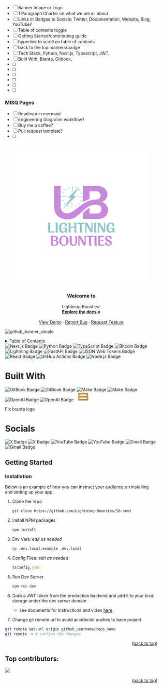- [ ] Banner Image or Logo
- [ ] 1 Paragraph Charter on what we are all about 
- [ ] Links or Badges to Socials: Twitter, Documentation, Website, Blog, YouTube?
- [ ] Table of contents toggle
- [ ] Getting Started/contributing guide 
- [ ] hyperlink to scroll on table of contents
- [ ] back to the top markers/badge  
- [ ] Tech Stack, Python, Next.js, Typescript, JWT, 
- [ ] Built With: Branta, Gitbook,
- [ ] 
- [ ]
- [ ]
- [ ]
- [ ]
- [ ]
### MISQ Pages 
- [ ] Roadmap in mermaid
- [ ] Engineering Diagrahm workflow?
- [ ] Buy me a coffee?
- [ ] Pull request template?
- [ ] 

<br />
<div align="center">
  <a href="https://github.com/othneildrew/Best-README-Template">
    <img src="lb_bw_initals_typography_vaporwave.png" alt="Logo" width="450" height="450">
  </a>

  <h3 align="center">Welcome to</h3>

  <p align="center">
    Lightning Bounties!
    <br />
    <a href="https://docs.lightningbounties.com"><strong>Explore the docs »</strong></a>
    <br />
    <br />
    <a href="https://github.com/othneildrew/Best-README-Template">View Demo</a>
    ·
    <a href="https://github.com/othneildrew/Best-README-Template/issues/new?labels=bug&template=bug-report---.md">Report Bug</a>
    ·
    <a href="https://github.com/othneildrew/Best-README-Template/issues/new?labels=enhancement&template=feature-request---.md">Request Feature</a>
  </p>
</div>


![github_banner_simple](https://github.com/user-attachments/assets/e6d512f1-a00a-41c0-8891-0f1401809055)

<!-- TABLE OF CONTENTS -->
<details>
  <summary>Table of Contents</summary>
  <ol>
    <li>
      <a href="#about-the-project">About The Project</a>
      <ul>
        <li><a href="#built-with">Built With</a></li>
      </ul>
    </li>
    <li>
      <a href="#getting-started">Getting Started</a>
      <ul>
        <li><a href="#prerequisites">Prerequisites</a></li>
        <li><a href="#installation">Installation</a></li>
      </ul>
    </li>
    <li><a href="#usage">Usage</a></li>
    <li><a href="#roadmap">Roadmap</a></li>
    <li><a href="#contributing">Contributing</a></li>
    <li><a href="#license">License</a></li>
    <li><a href="#contact">Contact</a></li>
    <li><a href="#acknowledgments">Acknowledgments</a></li>
  </ol>
</details>

<img src="https://img.shields.io/badge/Next.js-000?logo=nextdotjs&logoColor=fff&style=for-the-badge" alt="Next.js Badge">
<img src="https://img.shields.io/badge/Python-3776AB?logo=python&logoColor=fff&style=for-the-badge" alt="Python Badge">
<img src="https://img.shields.io/badge/TypeScript-3178C6?logo=typescript&logoColor=fff&style=for-the-badge" alt="TypeScript Badge">
<img src="https://img.shields.io/badge/Bitcoin-F7931A?logo=bitcoin&logoColor=fff&style=for-the-badge" alt="Bitcoin Badge">
<img src="https://img.shields.io/badge/Lightning-792EE5?logo=lightning&logoColor=fff&style=for-the-badge" alt="Lightning Badge">
<img src="https://img.shields.io/badge/FastAPI-009688?logo=fastapi&logoColor=fff&style=for-the-badge" alt="FastAPI Badge">
<img src="https://img.shields.io/badge/JSON%20Web%20Tokens-000?logo=jsonwebtokens&logoColor=fff&style=for-the-badge" alt="JSON Web Tokens Badge">
<img src="https://img.shields.io/badge/React-61DAFB?logo=react&logoColor=000&style=for-the-badge" alt="React Badge">
<img src="https://img.shields.io/badge/GitHub%20Actions-2088FF?logo=githubactions&logoColor=fff&style=for-the-badge" alt="GitHub Actions Badge">
<img src="https://img.shields.io/badge/Node.js-5FA04E?logo=nodedotjs&logoColor=fff&style=for-the-badge" alt="Node.js Badge">


# Built With 
<img src="https://img.shields.io/badge/GitBook-BBDDE5?logo=gitbook&logoColor=000&style=for-the-badge" alt="GitBook Badge">
<img src="https://img.shields.io/badge/GitBook-BBDDE5?logo=gitbook&logoColor=000&style=plastic" alt="GitBook Badge">

<img src="https://img.shields.io/badge/Make-6D00CC?logo=make&logoColor=fff&style=for-the-badge" alt="Make Badge">
<img src="https://img.shields.io/badge/Make-6D00CC?logo=make&logoColor=fff&style=plastic" alt="Make Badge">

<img src="https://img.shields.io/badge/OpenAI-412991?logo=openai&logoColor=fff&style=for-the-badge" alt="OpenAI Badge">
<img src="https://img.shields.io/badge/OpenAI-412991?logo=openai&logoColor=fff&style=plastic" alt="OpenAI Badge">

<img width="6"/>
<img src="https://github.com/BrantaOps/Assets/blob/main/Logos/favicon.png" height="30" width="36" alt="Branta Badge">
<img width="12" />

Fix branta logo  



# Socials 
<img src="https://img.shields.io/badge/X-000?logo=x&logoColor=fff&style=for-the-badge" alt="X Badge">
<img src="https://img.shields.io/badge/X-000?logo=x&logoColor=fff&style=plastic" alt="X Badge">

<img src="https://img.shields.io/badge/YouTube-F00?logo=youtube&logoColor=fff&style=for-the-badge" alt="YouTube Badge">
<img src="https://img.shields.io/badge/YouTube-F00?logo=youtube&logoColor=fff&style=plastic" alt="YouTube Badge">


<img src="https://img.shields.io/badge/Gmail-EA4335?logo=gmail&logoColor=fff&style=for-the-badge" alt="Gmail Badge">
<img src="https://img.shields.io/badge/Gmail-EA4335?logo=gmail&logoColor=fff&style=plastic" alt="Gmail Badge">

## Getting Started
 
### Installation

Below is an example of how you can instruct your audience on installing and setting up your app. 

1. Clone the repo
   ```sh
   git clone https://github.com/Lightning-Bounties/lb-next
   ```
2. Install NPM packages
   ```sh
   npm install
   ```
3. Env Vars: <em> edit as needed </em>
   ```sh
   cp .env.local.example .env.local
   ```
4. Config Files: <em> edit as needed </em>
   ```js
   tsconfig.json
   ```  
5. Run Dev Server
   ```sh
   npm run dev
   ```
6.  Grab a JWT token from the production backend and add it to your local storage under the dev server domain.
    - see documents for instructions and video [here](https://docs.lightningbounties.com/docs/solve-a-bounty/working-on-opensource-frontend-lb-next).
      
7.  Change git remote url to avoid accidental pushes to base project
   ```sh
   git remote set-url origin github_username/repo_name
   git remote -v # confirm the changes
   ```

<p align="right">(<a href="#readme-top">back to top</a>)</p>



## Top contributors: 

<a href="https://github.com/Lightning-Bounties/lb-next/graphs/contributors">
  <img src="https://contrib.rocks/image?repo=Lightning-Bounties/lb-next" />
</a>

<p align="right">(<a href="#readme-top">back to top</a>)</p>
